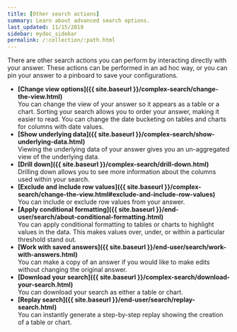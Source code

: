 ```yaml
---
title: [Other search actions]
summary: Learn about advanced search options.
last_updated: 11/15/2019
sidebar: mydoc_sidebar
permalink: /:collection/:path.html
---
```

There are other search actions you can perform by interacting directly with your answer. These actions can be performed in an ad hoc way, or you can pin your answer to a pinboard to save your configurations.

-   **[Change view options]({{ site.baseurl }}/complex-search/change-the-view.html)**  
You can change the view of your answer so it appears as a table or a chart. Sorting your search allows you to order your answer, making it easier to read.
You can change the date bucketing on tables and charts for columns with date values.
-   **[Show underlying data]({{ site.baseurl }}/complex-search/show-underlying-data.html)**  
Viewing the underlying data of your answer gives you an un-aggregated view of the underlying data.
-   **[Drill down]({{ site.baseurl }}/complex-search/drill-down.html)**  
Drilling down allows you to see more information about the columns used within your search.
-   **[Exclude and include row values]({{ site.baseurl }}/complex-search/change-the-view.html#exclude-and-include-row-values)**  
You can include or exclude row values from your answer.
-   **[Apply conditional formatting]({{ site.baseurl }}/end-user/search/about-conditional-formatting.html)**  
You can apply conditional formatting to tables or charts to highlight values in the data. This makes values over, under, or within a particular threshold stand out.
-   **[Work with saved answers]({{ site.baseurl }}/end-user/search/work-with-answers.html)**  
You can make a copy of an answer if you would like to make edits without changing the original answer.
-   **[Download your search]({{ site.baseurl }}/complex-search/download-your-search.html)**  
You can download your search as either a table or chart.
-   **[Replay search]({{ site.baseurl }}/end-user/search/replay-search.html)**  
You can instantly generate a step-by-step replay showing the creation of a table or chart.
